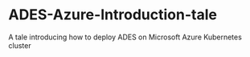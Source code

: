 # ADES-Azure-Introduction-tale
A tale introducing how to deploy ADES on Microsoft Azure Kubernetes cluster
